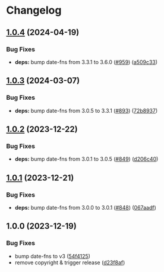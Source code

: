 # Changelog

## [1.0.4](https://github.com/tada5hi/vuecs/compare/timeago-v1.0.3...timeago-v1.0.4) (2024-04-19)


### Bug Fixes

* **deps:** bump date-fns from 3.3.1 to 3.6.0 ([#959](https://github.com/tada5hi/vuecs/issues/959)) ([a509c33](https://github.com/tada5hi/vuecs/commit/a509c33fb5000455209a2d482723174d2db7d26f))

## [1.0.3](https://github.com/tada5hi/vuecs/compare/timeago-v1.0.2...timeago-v1.0.3) (2024-03-07)


### Bug Fixes

* **deps:** bump date-fns from 3.0.5 to 3.3.1 ([#893](https://github.com/tada5hi/vuecs/issues/893)) ([72b8937](https://github.com/tada5hi/vuecs/commit/72b8937de00f0c5b1d735c0ce6d687adeacc6b35))

## [1.0.2](https://github.com/tada5hi/vuecs/compare/timeago-v1.0.1...timeago-v1.0.2) (2023-12-22)


### Bug Fixes

* **deps:** bump date-fns from 3.0.1 to 3.0.5 ([#849](https://github.com/tada5hi/vuecs/issues/849)) ([d206c40](https://github.com/tada5hi/vuecs/commit/d206c4038dd9de86cbb16343e60edad42d84970b))

## [1.0.1](https://github.com/tada5hi/vuecs/compare/timeago-v1.0.0...timeago-v1.0.1) (2023-12-21)


### Bug Fixes

* **deps:** bump date-fns from 3.0.0 to 3.0.1 ([#848](https://github.com/tada5hi/vuecs/issues/848)) ([067aadf](https://github.com/tada5hi/vuecs/commit/067aadf962b39d48c8b631b8016dddb9b3d49fef))

## 1.0.0 (2023-12-19)


### Bug Fixes

* bump date-fns to v3 ([54f4125](https://github.com/tada5hi/vuecs/commit/54f412507a8be1195e6f239148f414c528b3cb6b))
* remove copyright & trigger release ([d23f8af](https://github.com/tada5hi/vuecs/commit/d23f8afe5f3f00201017925bbd0c0e8d421aae99))
